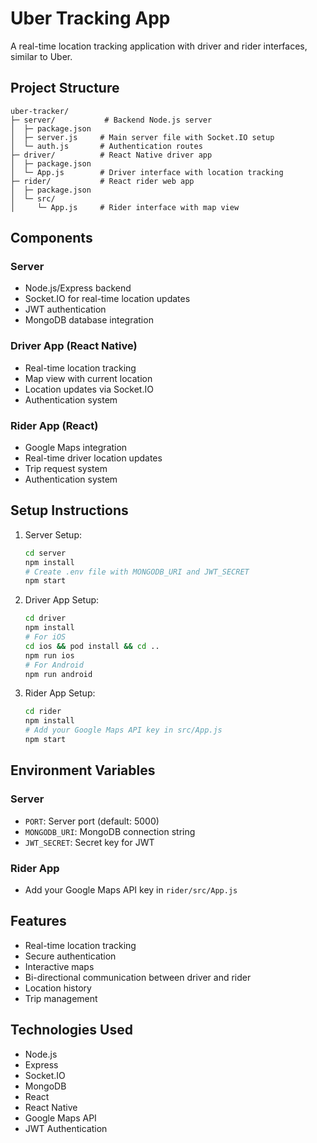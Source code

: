 # Uber Tracking App

A real-time location tracking application with driver and rider interfaces, similar to Uber.

## Project Structure

```
uber-tracker/
├─ server/           # Backend Node.js server
│  ├─ package.json
│  ├─ server.js     # Main server file with Socket.IO setup
│  └─ auth.js       # Authentication routes
├─ driver/          # React Native driver app
│  ├─ package.json
│  └─ App.js        # Driver interface with location tracking
├─ rider/           # React rider web app
│  ├─ package.json
│  └─ src/
│     └─ App.js     # Rider interface with map view
```

## Components

### Server
- Node.js/Express backend
- Socket.IO for real-time location updates
- JWT authentication
- MongoDB database integration

### Driver App (React Native)
- Real-time location tracking
- Map view with current location
- Location updates via Socket.IO
- Authentication system

### Rider App (React)
- Google Maps integration
- Real-time driver location updates
- Trip request system
- Authentication system

## Setup Instructions

1. Server Setup:
   ```bash
   cd server
   npm install
   # Create .env file with MONGODB_URI and JWT_SECRET
   npm start
   ```

2. Driver App Setup:
   ```bash
   cd driver
   npm install
   # For iOS
   cd ios && pod install && cd ..
   npm run ios
   # For Android
   npm run android
   ```

3. Rider App Setup:
   ```bash
   cd rider
   npm install
   # Add your Google Maps API key in src/App.js
   npm start
   ```

## Environment Variables

### Server
- `PORT`: Server port (default: 5000)
- `MONGODB_URI`: MongoDB connection string
- `JWT_SECRET`: Secret key for JWT

### Rider App
- Add your Google Maps API key in `rider/src/App.js`

## Features
- Real-time location tracking
- Secure authentication
- Interactive maps
- Bi-directional communication between driver and rider
- Location history
- Trip management

## Technologies Used
- Node.js
- Express
- Socket.IO
- MongoDB
- React
- React Native
- Google Maps API
- JWT Authentication